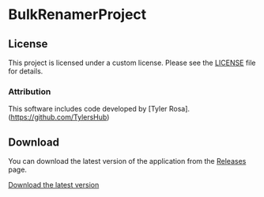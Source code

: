 # BulkRenamerProject

## License

This project is licensed under a custom license. Please see the [LICENSE](LICENSE) file for details.

### Attribution

This software includes code developed by [Tyler Rosa]. (https://github.com/TylersHub)

## Download

You can download the latest version of the application from the [Releases]() page.

[Download the latest version](https://github.com/TylersHub/BulkRenamer/tree/Changed-Subsystem-from-Console-to-Windows/x64/Release/BulkRenamer_v2.2.2.exe)
